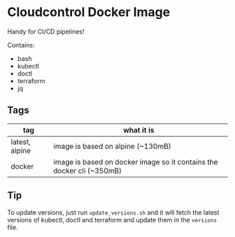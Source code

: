 # Cloudcontrol Docker Image

Handy for CI/CD pipelines!

Contains:
 * bash
 * kubectl
 * doctl
 * terraform
 * jq

## Tags

| tag | what it is |
| ---- | ---- |
| latest, alpine | image is based on alpine (~130mB) |
| docker | image is based on docker image so it contains the docker cli (~350mB) |

## Tip

To update versions, just run `update_versions.sh` and it will fetch the latest versions of kubectl, doctl and terraform and update them in the `versions` file.